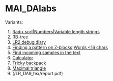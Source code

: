 # MAI_DAlabs

Variants:
1. [Radix sort|Numbers|Variable length strings](/LR_DA1_tex/report.pdf)
2. [RB-tree](/LR_DA2_tex/report.pdf)
3. [LR2 debug diary](/LR_DA3_tex/report.pdf)
4. [Finding a pattern on Z-blocks|Words <16 chars](/LR_DA4_tex/report.pdf)
5. [Find incoming samples in the text](/LR_DA5_tex/report.pdf)
6. [Calculator](/LR_DA6_tex/report.pdf)
7. [Tricky backpack](/LR_DA7_tex/report.pdf)
8. [Maximal triangle](/LR_DA8_tex/report.pdf)
9. (/LR_DA9_tex/report.pdf)
